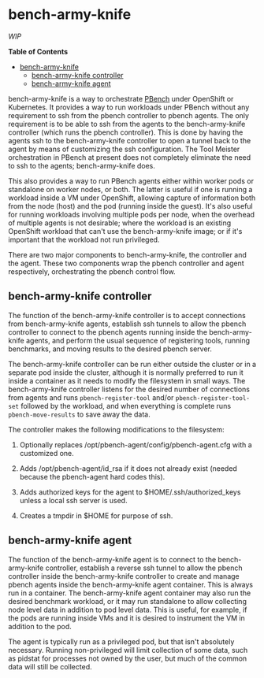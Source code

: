 # bench-army-knife

*WIP*

<!-- markdown-toc start - Don't edit this section. Run M-x markdown-toc-generate-toc again -->
**Table of Contents**

- [bench-army-knife](#bench-army-knife)
    - [bench-army-knife controller](#bench-army-knife-controller)
    - [bench-army-knife agent](#bench-army-knife-agent)

<!-- markdown-toc end -->


bench-army-knife is a way to orchestrate
[PBench](https://github.com/distributed-system-analysis/pbench) under
OpenShift or Kubernetes.  It provides a way to run workloads under
PBench without any requirement to ssh from the pbench controller to
pbench agents.  The only requirement is to be able to ssh from the
agents to the bench-army-knife controller (which runs the pbench
controller).  This is done by having the agents ssh to the
bench-army-knife controller to open a tunnel back to the agent by
means of customizing the ssh configuration.  The Tool Meister
orchestration in PBench at present does not completely eliminate the
need to ssh to the agents; bench-army-knife does.

This also provides a way to run PBench agents either within worker
pods or standalone on worker nodes, or both.  The latter is useful if
one is running a workload inside a VM under OpenShift, allowing
capture of information both from the node (host) and the pod (running
inside the guest).  It's also useful for running workloads involving
multiple pods per node, when the overhead of multiple agents is not
desirable; where the workload is an existing OpenShift workload that
can't use the bench-army-knife image; or if it's important that the
workload not run privileged.

There are two major components to bench-army-knife, the controller and
the agent.  These two components wrap the pbench controller and agent
respectively, orchestrating the pbench control flow.

## bench-army-knife controller

The function of the bench-army-knife controller is to accept
connections from bench-army-knife agents, establish ssh tunnels to
allow the pbench controller to connect to the pbench agents running
inside the bench-army-knife agents, and perform the usual sequence of
registering tools, running benchmarks, and moving results to the
desired pbench server.

The bench-army-knife controller can be run either outside the cluster
or in a separate pod inside the cluster, although it is normally
preferred to run it inside a container as it needs to modify the
filesystem in small ways.  The bench-army-knife controller listens for
the desired number of connections from agents and runs
`pbench-register-tool` and/or `pbench-register-tool-set` followed by
the workload, and when everything is complete runs
`pbench-move-results` to save away the data.

The controller makes the following modifications to the filesystem:

1) Optionally replaces /opt/pbench-agent/config/pbench-agent.cfg with
a customized one.

2) Adds /opt/pbench-agent/id_rsa if it does not already exist (needed
because the pbench-agent hard codes this).

3) Adds authorized keys for the agent to $HOME/.ssh/authorized_keys
unless a local ssh server is used.

4) Creates a tmpdir in $HOME for purpose of ssh.

## bench-army-knife agent

The function of the bench-army-knife agent is to connect to the
bench-army-knife controller, establish a reverse ssh tunnel to allow
the pbench controller inside the bench-army-knife controller to create
and manage pbench agents inside the bench-army-knife agent container.
This is always run in a container.  The bench-army-knife agent
container may also run the desired benchmark workload, or it may run
standalone to allow collecting node level data in addition to pod
level data.  This is useful, for example, if the pods are running
inside VMs and it is desired to instrument the VM in addition to the
pod.

The agent is typically run as a privileged pod, but that isn't
absolutely necessary.  Running non-privileged will limit collection of
some data, such as pidstat for processes not owned by the user, but
much of the common data will still be collected.
